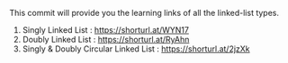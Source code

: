 This commit will provide you the learning links of all the linked-list types.

1. Singly Linked List : https://shorturl.at/WYN17
2. Doubly Linked List : https://shorturl.at/RyAhn
3. Singly & Doubly Circular Linked List : https://shorturl.at/2jzXk
